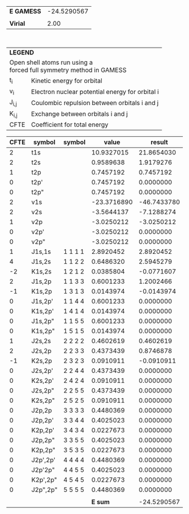 <div class="grid-wrapper" id="integrals-table-5">

<div id="table1">

|              |             |
| ------------ | ----------- |
| **E GAMESS** | -24.5290567 |
|              |             |
| **Virial**   | 2.00        |

<table style="margin-top: 3rem">
<tr>
  <td colspan="2">
    <b>LEGEND</b>
  </td>
</tr>
<tr>
  <td colspan="2">
    Open shell atoms run using a <br>forced full symmetry method in GAMESS
  </td>
</tr>
<tr>
  <td>t<sub>i</sub></td> <td> Kinetic energy for orbital</td>
</tr>
<tr>
  <td>v<sub>i</sub></td> <td>Electron nuclear potential energy for orbital i</td>
</tr>
<tr>
  <td>J<sub>i,j</sub></td>	<td>Coulombic repulsion between orbitals i and j</td>
</tr>
<tr>
  <td>K<sub>i,j</sub></td>  <td>Exchange between orbitals i and j</td>
</tr>
<tr>
  <td>CFTE</td> <td>Coefficient for total energy</td>
</tr>
</table>

</div>

<div id="table2">

| CFTE | symbol   | symbol  | value       | result      |
| ---- | -------- | ------- | ----------- | ----------- |
| 2    | t1s      |         | 10.9327015  | 21.8654030  |
| 2    | t2s      |         | 0.9589638   | 1.9179276   |
| 1    | t2p      |         | 0.7457192   | 0.7457192   |
| 0    | t2p'     |         | 0.7457192   | 0.0000000   |
| 0    | t2p"     |         | 0.7457192   | 0.0000000   |
| 2    | v1s      |         | -23.3716890 | -46.7433780 |
| 2    | v2s      |         | -3.5644137  | -7.1288274  |
| 1    | v2p      |         | -3.0250212  | -3.0250212  |
| 0    | v2p'     |         | -3.0250212  | 0.0000000   |
| 0    | v2p"     |         | -3.0250212  | 0.0000000   |
| 1    | J1s,1s   | 1 1 1 1 | 2.8920452   | 2.8920452   |
| 4    | J1s,2s   | 1 1 2 2 | 0.6486320   | 2.5945279   |
| -2   | K1s,2s   | 1 2 1 2 | 0.0385804   | -0.0771607  |
| 2    | J1s,2p   | 1 1 3 3 | 0.6001233   | 1.2002466   |
| -1   | K1s,2p   | 1 3 1 3 | 0.0143974   | -0.0143974  |
| 0    | J1s,2p'  | 1 1 4 4 | 0.6001233   | 0.0000000   |
| 0    | K1s,2p'  | 1 4 1 4 | 0.0143974   | 0.0000000   |
| 0    | J1s,2p"  | 1 1 5 5 | 0.6001233   | 0.0000000   |
| 0    | K1s,2p"  | 1 5 1 5 | 0.0143974   | 0.0000000   |
| 1    | J2s,2s   | 2 2 2 2 | 0.4602619   | 0.4602619   |
| 2    | J2s,2p   | 2 2 3 3 | 0.4373439   | 0.8746878   |
| -1   | K2s,2p   | 2 3 2 3 | 0.0910911   | -0.0910911  |
| 0    | J2s,2p'  | 2 2 4 4 | 0.4373439   | 0.0000000   |
| 0    | K2s,2p'  | 2 4 2 4 | 0.0910911   | 0.0000000   |
| 0    | J2s,2p"  | 2 2 5 5 | 0.4373439   | 0.0000000   |
| 0    | K2s,2p"  | 2 5 2 5 | 0.0910911   | 0.0000000   |
| 0    | J2p,2p   | 3 3 3 3 | 0.4480369   | 0.0000000   |
| 0    | J2p,2p'  | 3 3 4 4 | 0.4025023   | 0.0000000   |
| 0    | K2p,2p'  | 3 4 3 4 | 0.0227673   | 0.0000000   |
| 0    | J2p,2p"  | 3 3 5 5 | 0.4025023   | 0.0000000   |
| 0    | K2p,2p"  | 3 5 3 5 | 0.0227673   | 0.0000000   |
| 0    | J2p',2p' | 4 4 4 4 | 0.4480369   | 0.0000000   |
| 0    | J2p'2p"  | 4 4 5 5 | 0.4025023   | 0.0000000   |
| 0    | K2p',2p" | 4 5 4 5 | 0.0227673   | 0.0000000   |
| 0    | J2p",2p" | 5 5 5 5 | 0.4480369   | 0.0000000   |
|      |          |         |             |             |
|      |          |         | **E sum**   | -24.5290567 |

</div>

</div>
